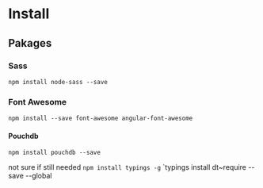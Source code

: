# Install

## Pakages

### Sass
`npm install node-sass --save`

### Font Awesome
 `npm install --save font-awesome angular-font-awesome`


#### Pouchdb
`npm install pouchdb --save`

not sure if still needed
`npm install typings -g`
`typings install dt~require --save --global
